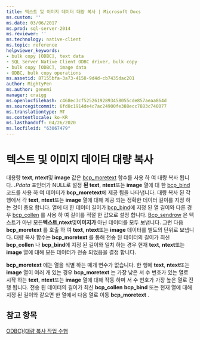 ```yaml
---
title: 텍스트 및 이미지 데이터 대량 복사 | Microsoft Docs
ms.custom: ''
ms.date: 03/06/2017
ms.prod: sql-server-2014
ms.reviewer: ''
ms.technology: native-client
ms.topic: reference
helpviewer_keywords:
- bulk copy [ODBC], text data
- SQL Server Native Client ODBC driver, bulk copy
- bulk copy [ODBC], image data
- ODBC, bulk copy operations
ms.assetid: 87155bfa-3a73-4158-9d4d-cb7435dac201
author: MightyPen
ms.author: genemi
manager: craigg
ms.openlocfilehash: c468ec3cf52526192893458055cde857aeaa864d
ms.sourcegitcommit: 6fd8c1914de4c7ac24900fe388ecc7883c740077
ms.translationtype: MT
ms.contentlocale: ko-KR
ms.lasthandoff: 04/26/2020
ms.locfileid: "63067479"
---
```

# <a name="bulk-copying-text-and-image-data"></a>텍스트 및 이미지 데이터 대량 복사
  대용량 **text**, **ntext**및 **image** 값은 [bcp_moretext](../native-client-odbc-extensions-bulk-copy-functions/bcp-moretext.md) 함수를 사용 하 여 대량 복사 됩니다. *.Pdata* 포인터가 NULL로 설정 **된 text**, **ntext**또는 **image** 열에 대 한 [bcp_bind](../native-client-odbc-extensions-bulk-copy-functions/bcp-bind.md) 코드를 사용 하 여 데이터가 **bcp_moretext**에 제공 됨을 나타냅니다. 대량 복사 된 각 행에서 각 **text**, **ntext**또는 **image** 열에 대해 제공 되는 정확한 데이터 길이를 지정 하는 것이 중요 합니다. 열에 대 한 데이터 길이가 [bcp_bind](../native-client-odbc-extensions-bulk-copy-functions/bcp-bind.md)에 지정 된 열 길이와 다른 경우 [bcp_collen](../native-client-odbc-extensions-bulk-copy-functions/bcp-collen.md) 를 사용 하 여 길이를 적절 한 값으로 설정 합니다. [Bcp_sendrow](../native-client-odbc-extensions-bulk-copy-functions/bcp-sendrow.md) 은 텍스트가 아닌 모든**텍스트**,**ntext**및**이미지가** 아닌 데이터를 모두 보냅니다. 그런 다음 **bcp_moretext** 를 호출 하 여 **text**, **ntext**또는 **image** 데이터를 별도의 단위로 보냅니다. 대량 복사 함수는 **bcp_moretext** 를 통해 전송 된 데이터의 길이가 최신 **bcp_collen** 나 **bcp_bind**에 지정 된 길이와 일치 하는 경우 현재 **text**, **ntext**또는 **image** 열에 대해 모든 데이터가 전송 되었음을 결정 합니다.  
  
 **bcp_moretext** 에는 열을 식별 하는 매개 변수가 없습니다. 한 행에 **text**, **ntext**또는 **image** 열이 여러 개 있는 경우 **bcp_moretext** 는 가장 낮은 서 수 번호가 있는 열로 시작 하는 **text**, **ntext**또는 **image** 열에 대해 작동 하며 서 수 번호가 가장 높은 열로 진행 됩니다. 전송 된 데이터의 길이가 최신 **bcp_collen** **bcp_bind** 또는 현재 열에 대해 지정 된 길이와 같으면 한 열에서 다음 열로 이동 **bcp_moretext** .  
  
## <a name="see-also"></a>참고 항목  
 [ODBC&#41;&#40;대량 복사 작업 수행](performing-bulk-copy-operations-odbc.md)  
  
  
